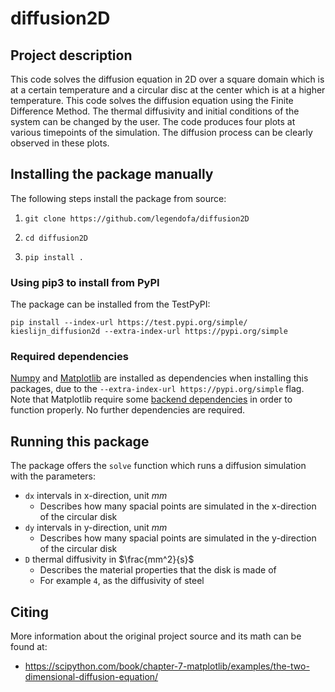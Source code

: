 # diffusion2D 

## Project description

This code solves the diffusion equation in 2D over a square domain which is at a certain temperature and a circular disc at the center which is at a higher temperature. This code solves the diffusion equation using the Finite Difference Method. The thermal diffusivity and initial conditions of the system can be changed by the user. The code produces four plots at various timepoints of the simulation. The diffusion process can be clearly observed in these plots.

## Installing the package manually

The following steps install the package from source:

1. `git clone https://github.com/legendofa/diffusion2D`

2. `cd diffusion2D`

3. `pip install .`

### Using pip3 to install from PyPI

The package can be installed from the TestPyPI: 

`pip install --index-url https://test.pypi.org/simple/ kieslijn_diffusion2d --extra-index-url https://pypi.org/simple`

### Required dependencies

[Numpy](https://numpy.org) and [Matplotlib](https://matplotlib.org) are installed as dependencies when installing this packages, due to the `--extra-index-url https://pypi.org/simple` flag. Note that Matplotlib require some [backend dependencies](https://matplotlib.org/stable/install/dependencies.html#backends) in order to function properly.
No further dependencies are required.

## Running this package

The package offers the `solve` function which runs a diffusion simulation with the parameters:

- `dx` intervals in x-direction, unit $mm$
    - Describes how many spacial points are simulated in the x-direction of the circular disk
- `dy` intervals in y-direction, unit $mm$
    - Describes how many spacial points are simulated in the y-direction of the circular disk
- `D` thermal diffusivity in $\frac{mm^2}{s}$
    - Describes the material properties that the disk is made of
    - For example `4`, as the diffusivity of steel

## Citing

More information about the original project source and its math can be found at:
- https://scipython.com/book/chapter-7-matplotlib/examples/the-two-dimensional-diffusion-equation/

